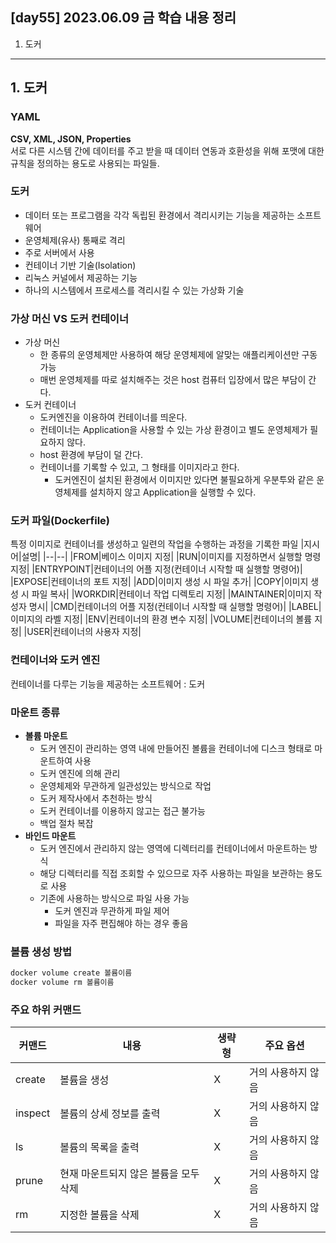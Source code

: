 ## [day55] 2023.06.09 금 학습 내용 정리
1. 도커
---
## 1. 도커
### YAML  
**CSV, XML, JSON, Properties**   
서로 다른 시스템 간에 데이터를 주고 받을 때 데이터 연동과 호환성을 위해 포맷에 대한 규칙을 정의하는 용도로 사용되는 파일들.  

### 도커  
- 데이터 또는 프로그램을 각각 독립된 환경에서 격리시키는 기능을 제공하는 소프트웨어
- 운영체제(유사) 통째로 격리
- 주로 서버에서 사용
- 컨테이너 기반 기술(Isolation)
- 리눅스 커널에서 제공하는 기능
- 하나의 시스템에서 프로세스를 격리시킬 수 있는 가상화 기술

### 가상 머신 VS 도커 컨테이너
- 가상 머신  
    - 한 종류의 운영체제만 사용하여 해당 운영체제에 알맞는 애플리케이션만 구동 가능
    - 매번 운영체제를 따로 설치해주는 것은 host 컴퓨터 입장에서 많은 부담이 간다.
- 도커 컨테이너  
    - 도커엔진을 이용하여 컨테이너를 띄운다.
    - 컨테이너는 Application을 사용할 수 있는 가상 환경이고 별도 운영체제가 필요하지 않다.
    - host 환경에 부담이 덜 간다.
    - 컨테이너를 기록할 수 있고, 그 형태를 이미지라고 한다.
        - 도커엔진이 설치된 환경에서 이미지만 있다면 불필요하게 우분투와 같은 운영체제를 설치하지 않고 Application을 실행할 수 있다.

### 도커 파일(Dockerfile)  
특정 이미지로 컨테이너를 생성하고 일련의 작업을 수행하는 과정을 기록한 파일
|지시어|설명|
|--|--|
|FROM|베이스 이미지 지정|
|RUN|이미지를 지정하면서 실행할 명령 지정|
|ENTRYPOINT|컨테이너의 어플 지정(컨테이너 시작할 때 실행할 명령어)|
|EXPOSE|컨테이너의 포트 지정|
|ADD|이미지 생성 시 파일 추가|
|COPY|이미지 생성 시 파일 복사|
|WORKDIR|컨테이너 작업 디렉토리 지정|
|MAINTAINER|이미지 작성자 명시|
|CMD|컨테이너의 어플 지정(컨테이너 시작할 때 실행할 명령어)|
|LABEL|이미지의 라벨 지정|
|ENV|컨테이너의 환경 변수 지정|
|VOLUME|컨테이너의 볼륨 지정|
|USER|컨테이너의 사용자 지정|

### 컨테이너와 도커 엔진  
컨테이너를 다루는 기능을 제공하는 소프트웨어 : 도커  


### 마운트 종류
- **볼륨 마운트**  
    - 도커 엔진이 관리하는 영역 내에 만들어진 볼륨을 컨테이너에 디스크 형태로 마운트하여 사용
    - 도커 엔진에 의해 관리
    - 운영체제와 무관하게 일관성있는 방식으로 작업
    - 도커 제작사에서 추천하는 방식
    - 도커 컨테이너를 이용하지 않고는 접근 불가능
    - 백업 절차 복잡
- **바인드 마운트**
    - 도커 엔진에서 관리하지 않는 영역에 디렉터리를 컨테이너에서 마운트하는 방식
    - 해당 디렉터리를 직접 조회할 수 있으므로 자주 사용하는 파일을 보관하는 용도로 사용
    - 기존에 사용하는 방식으로 파일 사용 가능
        - 도커 엔진과 무관하게 파일 제어
        - 파일을 자주 편집해야 하는 경우 좋음

### 볼륨 생성 방법
```cmd
docker volume create 볼륨이름
docker volume rm 볼륨이름
```

### 주요 하위 커맨드
|커맨드|내용|생략형|주요 옵션|
|--|--|--|--|
|create|볼륨을 생성|X|거의 사용하지 않음|
|inspect|볼륨의 상세 정보를 출력|X|거의 사용하지 않음|
|ls|볼륨의 목록을 출력|X|거의 사용하지 않음|
|prune|현재 마운트되지 않은 볼륨을 모두 삭제|X|거의 사용하지 않음|
|rm|지정한 볼륨을 삭제|X|거의 사용하지 않음|